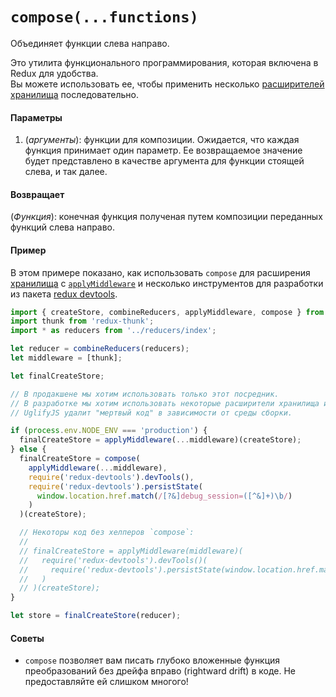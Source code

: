# `compose(...functions)`

Объединяет функции слева направо.

Это утилита функционального программирования, которая включена в Redux для удобства.   
Вы можете использовать ее, чтобы применить несколько [расширителей хранилища](../Glossary.md#store-enhancer) последовательно.

#### Параметры

  1. (*аргументы*): функции для композиции. Ожидается, что каждая функция принимает один параметр. Ее возвращаемое значение будет представлено в качестве аргумента для функции стоящей слева, и так далее.

#### Возвращает

(*Функция*): конечная функция полученая путем композиции переданных функций слева направо.

#### Пример

В этом примере показано, как использовать `compose` для расширения [хранилища](Store.md) с [`applyMiddleware`](applyMiddleware.md) и несколько инструментов для разработки из пакета [redux devtools](https://github.com/gaearon/redux-devtools).

```js
import { createStore, combineReducers, applyMiddleware, compose } from 'redux';
import thunk from 'redux-thunk';
import * as reducers from '../reducers/index';

let reducer = combineReducers(reducers);
let middleware = [thunk];

let finalCreateStore;

// В продакшене мы хотим использовать только этот посредник.
// В разработке мы хотим использовать некоторые расширители хранилища из redux devtools.
// UglifyJS удалит "мертвый код" в зависимости от среды сборки.

if (process.env.NODE_ENV === 'production') {
  finalCreateStore = applyMiddleware(...middleware)(createStore);
} else {
  finalCreateStore = compose(
    applyMiddleware(...middleware),
    require('redux-devtools').devTools(),
    require('redux-devtools').persistState(
      window.location.href.match(/[?&]debug_session=([^&]+)\b/)
    )
  )(createStore);

  // Некоторы код без хелперов `compose`:
  //
  // finalCreateStore = applyMiddleware(middleware)(
  //   require('redux-devtools').devTools()(
  //     require('redux-devtools').persistState(window.location.href.match(/[?&]debug_session=([^&]+)\b/))()
  //   )
  // )(createStore);
}

let store = finalCreateStore(reducer);
```

#### Советы

  * `compose` позволяет вам писать глубоко вложенные функция преобразований без дрейфа вправо (rightward drift) в коде. Не предоставляйте ей слишком многого!